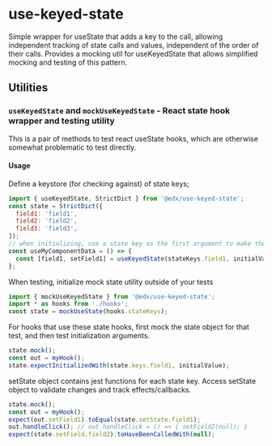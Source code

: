 # use-keyed-state

Simple wrapper for useState that adds a key to the call, allowing independent tracking of state calls and values, independent of the order of their calls.
Provides a mocking util for useKeyedState that allows simplified mocking and testing of this pattern.

## Utilities

### `useKeyedState` and `mockUseKeyedState` - React state hook wrapper and testing utility
This is a pair of methods to test react useState hooks, which are otherwise somewhat problematic to test directly.
#### Usage
Define a keystore (for checking against) of state keys;
```js
import { useKeyedState, StrictDict } from '@edx/use-keyed-state';
const state = StrictDict({
  field1: 'field1',
  field2: 'field2',
  field3: 'field3',
]);
// when initializing, use a state key as the first argument to make the calls uniquely identifiable.
const useMyComponentData = () => {
  const [field1, setField1] = useKeyedState(stateKeys.field1, initialValue);
};
```
When testing, initialize mock state utility outside of your tests
```js
import { mockUseKeyedState } from '@edx/use-keyed-state';
import * as hooks from './hooks';
const state = mockUseState(hooks.stateKeys);
```
For hooks that use these state hooks, first mock the state object for that test, and then test initialization arguments.
```js
state.mock();
const out = myHook();
state.expectInitializedWith(state.keys.field1, initialValue);
```
setState object contains jest functions for each state key.
Access setState object to validate changes and track effects/callbacks.
```js
state.mock();
const out = myHook();
expect(out.setField1).toEqual(state.setState.field1);
out.handleClick(); // out.handleClick = () => { setField2(null); }
expect(state.setField.field2).toHaveBeenCalledWith(null);
```
